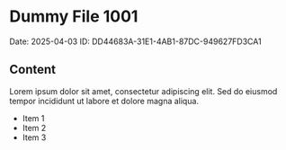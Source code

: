 # Dummy File 1001

Date: 2025-04-03
ID: DD44683A-31E1-4AB1-87DC-949627FD3CA1

## Content

Lorem ipsum dolor sit amet, consectetur adipiscing elit.
Sed do eiusmod tempor incididunt ut labore et dolore magna aliqua.

* Item 1
* Item 2
* Item 3

